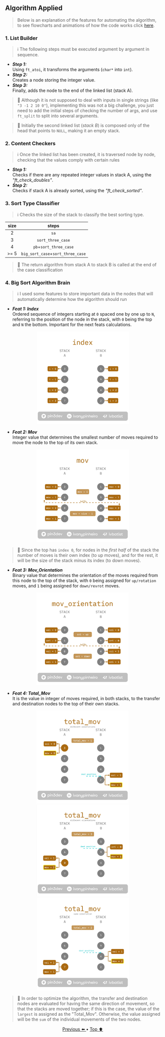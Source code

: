 ## Algorithm Applied <a id="apply"></a>

> Below is an explanation of the features for automating the algorithm,  
to see flowcharts and animations of how the code works click [here](https://github.com/pin3dev/42_Push_Swap/wiki/Flowcharts).

### 1. List Builder <a id="builder"></a>

> ℹ️ The following steps must be executed argument by argument in sequence. 

* **_Step 1:_**  
Using `ft_atoi`, it transforms the arguments (`char*` into `int`).   
* **_Step 2:_**  
Creates a node storing the integer value.
* **_Step 3:_**  
Finally, adds the node to the end of the linked list (stack A).  

> 🚨 Although it is not supposed to deal with inputs in single strings (like `"3 -1 2 10 0"`), implementing this was not a big challenge, you just need to add the initial steps of checking the number of args, and use `ft_split` to split into several arguments.  

> 🚨 Initially the second linked list (_stack B_) is composed only of the head that points to `NULL`, making it an empty stack.

### 2. Content Checkers <a id="checkers"></a>
> ℹ️ Once the linked list has been created, it is traversed node by node, checking that the values comply with certain rules 

* **_Step 1:_**  
Checks if there are any repeated integer values in stack A, using the _"ft_check_doubles"_.  
* **_Step 2:_**  
Checks if stack A is already sorted, using the _"ft_check_sorted"_.  

### 3. Sort Type Classifier <a id="classifier"></a>
> ℹ️ Checks the size of the stack to classify the best sorting type.  

| size | steps |
|:----:|:-----:|
| 2    | `sa`  |
| 3    | `sort_three_case` |
| 4    | `pb`+`sort_three_case` |
| >= 5 | `big_sort_case`+`sort_three_case` |  

> 🚨 The return algorithm from stack A to stack B is called at the end of the case classification 

### 4. Big Sort Algorithm Brain <a id="brain"></a>
> ℹ️ I used some features to store important data in the nodes that will automatically determine how the algorithm should run

* **_Feat 1: Index_**  
Ordered sequence of integers starting at `0` spaced one by one up to `N`, referring to the position of the node in the stack, with `0` being the top and `N` the bottom. Important for the next feats calculations.  

<p align="center">
  <img src="https://github.com/pin3dev/42_Cursus/blob/a708c0de6d3fdc729bb720318b5d35bdaa9551c0/assets/PushSwap/Tutorial/feat_1.jpg" width="300" height="300" />
</p>

* **_Feat 2: Mov_**  
Integer value that determines the smallest number of moves required to move the node to the top of its own stack.  

<p align="center">
  <img src="https://github.com/pin3dev/42_Cursus/blob/a708c0de6d3fdc729bb720318b5d35bdaa9551c0/assets/PushSwap/Tutorial/feat_2.jpg" width="300" height="300" />
</p>


> 🚨 Since the top has `index 0`, for nodes in the _first half_ of the stack the number of moves is their own index (to up moves), and for the rest, it will be the size of the stack minus its index (to down moves). 

* **_Feat 3: Mov_Orientation_**  
Binary value that determines the orientation of the moves required from this node to the top of the stack, with `0` being assigned for `up/rotation` moves, and `1` being assigned for `down/revrot` moves.  


<p align="center">
  <img src="https://github.com/pin3dev/42_Cursus/blob/a708c0de6d3fdc729bb720318b5d35bdaa9551c0/assets/PushSwap/Tutorial/feat_3.jpg" width="300" height="300" />
</p>

* **_Feat 4: Total_Mov_**  
It is the value in integer of moves required, in both stacks,  to the transfer and destination nodes to the top of their own stacks.  


<p align="center">
  <img src="https://github.com/pin3dev/42_Cursus/blob/a708c0de6d3fdc729bb720318b5d35bdaa9551c0/assets/PushSwap/Tutorial/feat_4_1.jpg" width="300" height="300" />

  <img src="https://github.com/pin3dev/42_Cursus/blob/a708c0de6d3fdc729bb720318b5d35bdaa9551c0/assets/PushSwap/Tutorial/feat_4_2.jpg" width="300" height="300" />

  <img src="https://github.com/pin3dev/42_Cursus/blob/a708c0de6d3fdc729bb720318b5d35bdaa9551c0/assets/PushSwap/Tutorial/feat_4_3.jpg" width="300" height="300" />
</p>

> 🚨 In order to optimize the algorithm, the transfer and destination nodes are evaluated for having the same direction of movement, so that the stacks are moved together; if this is the case, the value of the `largest` is assigned as the "Total_Mov". Otherwise, the value assigned will be the `sum` of the individual movements of the two nodes.  


<!--
* **_Dest_Place_**  
It is a pointer to the node in another stack (stack B) which will be the intended destination of the current node (stack A), and is calculated following the rules of the [algorithm](https://github.com/pin3dev/42_Push_Swap/wiki/Algorithm). Although "dest_place" is not a feat, it is important for the future assignment of the "total_mov" feat.  

5.5. Best case
> Após todas atribuições anteriores, o best case percorre toda a stack a tentando encontrar o node com o total mov com menor valor, sendo esse o melhor caso -->

<p align="center">
 <a href="https://github.com/pin3dev/42_Cursus/blob/main/tutorial/PushSwap/EN/docs/concepts.md"> Previous ⬅️ </a> •
<a href="#apply"> Top ⬆️ </a></p>
